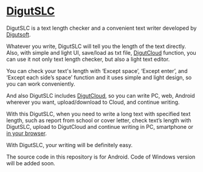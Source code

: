 # [DigutSLC](http://www.digutsoft.com/apps/product.php?id=slc)

DigutSLC is a text length checker and a convenient text writer developed by [Digutsoft](http://www.digutsoft.com/).

Whatever you write, DigutSLC will tell you the length of the text directly.
Also, with simple and light UI, save/load as txt file, [DigutCloud](http://www.digutsoft.com/cloud/) function,
you can use it not only text length checker, but also a light text editor.

You can check your text's length with ‘Except space’, ‘Except enter’, and ‘Except each side’s space’ function
and it uses simple and light design, so you can work conveniently.

And also DigutSLC includes [DigutCloud](http://www.digutsoft.com/cloud/),
so you can write PC, web, Android wherever you want, upload/download to Cloud, and continue writing.

With this DigutSLC, when you need to write a long text with specified text length,
such as report from school or cover letter, check text’s length with DigutSLC,
upload to DigutCloud and continue writing in PC, smartphone or [in your browser](https://secure.digutsoft.com/cloud/slc/).


With DigutSLC, your writing will be definitely easy.


The source code in this repository is for Android.
Code of Windows version will be added soon.